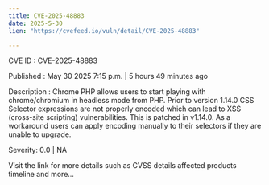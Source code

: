 ```yaml
---
title: CVE-2025-48883
date: 2025-5-30
lien: "https://cvefeed.io/vuln/detail/CVE-2025-48883"

---
```


CVE ID : CVE-2025-48883

Published :  May 30
2025
7:15 p.m. | 5 hours
49 minutes ago

Description : Chrome PHP allows users to start playing with chrome/chromium in headless mode from PHP. Prior to version 1.14.0
CSS Selector expressions are not properly encoded
which can lead to XSS (cross-site scripting) vulnerabilities. This is patched in v1.14.0. As a workaround
users can apply encoding manually to their selectors if they are unable to upgrade.

Severity: 0.0 | NA

Visit the link for more details
such as CVSS details
affected products
timeline
and more...
